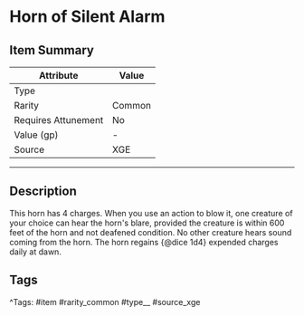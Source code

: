 # Horn of Silent Alarm

## Item Summary

| Attribute            | Value                        |
|----------------------|------------------------------|
| Type                 |   |
| Rarity               | Common             |
| Requires Attunement  | No                |
| Value (gp)           | -    |
| Source               | XGE |

---

## Description

This horn has 4 charges. When you use an action to blow it, one creature of your choice can hear the horn's blare, provided the creature is within 600 feet of the horn and not deafened condition. No other creature hears sound coming from the horn. The horn regains {@dice 1d4} expended charges daily at dawn.

## Tags

^Tags: #item #rarity_common #type__ #source_xge